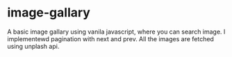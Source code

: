 # image-gallary
A basic image gallary using vanila javascript, where you can search image. I implementewd pagination with next and prev. All the images are fetched using unplash api.
